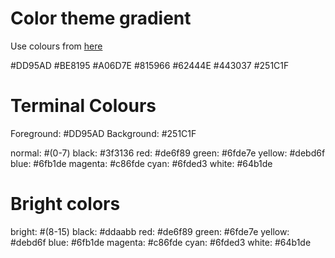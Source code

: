 # Color theme gradient

Use colours from [here](https://coolors.co/dd95ad)

#DD95AD
#BE8195
#A06D7E
#815966
#62444E
#443037
#251C1F

# Terminal Colours

Foreground: #DD95AD
Background: #251C1F

  normal: #(0-7)
    black:   #3f3136
    red:     #de6f89
    green:   #6fde7e
    yellow:  #debd6f
    blue:    #6fb1de
    magenta: #c86fde
    cyan:    #6fded3
    white:   #64b1de

  # Bright colors
  bright: #(8-15)
    black:   #ddaabb
    red:     #de6f89
    green:   #6fde7e
    yellow:  #debd6f
    blue:    #6fb1de
    magenta: #c86fde
    cyan:    #6fded3
    white:   #64b1de

